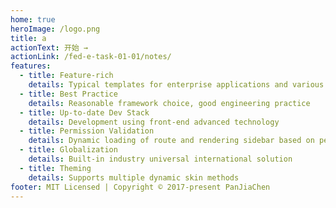 ```yaml
---
home: true
heroImage: /logo.png
title: a
actionText: 开始 →
actionLink: /fed-e-task-01-01/notes/
features:
  - title: Feature-rich
    details: Typical templates for enterprise applications and various components
  - title: Best Practice
    details: Reasonable framework choice, good engineering practice
  - title: Up-to-date Dev Stack
    details: Development using front-end advanced technology
  - title: Permission Validation
    details: Dynamic loading of route and rendering sidebar based on permissions
  - title: Globalization
    details: Built-in industry universal international solution
  - title: Theming
    details: Supports multiple dynamic skin methods
footer: MIT Licensed | Copyright © 2017-present PanJiaChen
---
```


